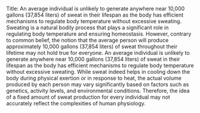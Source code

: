 Title: An average individual is unlikely to generate anywhere near 10,000 gallons (37,854 liters) of sweat in their lifespan as the body has efficient mechanisms to regulate body temperature without excessive sweating.
Sweating is a natural bodily process that plays a significant role in regulating body temperature and ensuring homeostasis. However, contrary to common belief, the notion that the average person will produce approximately 10,000 gallons (37,854 liters) of sweat throughout their lifetime may not hold true for everyone. An average individual is unlikely to generate anywhere near 10,000 gallons (37,854 liters) of sweat in their lifespan as the body has efficient mechanisms to regulate body temperature without excessive sweating. While sweat indeed helps in cooling down the body during physical exertion or in response to heat, the actual volume produced by each person may vary significantly based on factors such as genetics, activity levels, and environmental conditions. Therefore, the idea of a fixed amount of sweat production for every individual may not accurately reflect the complexities of human physiology.
